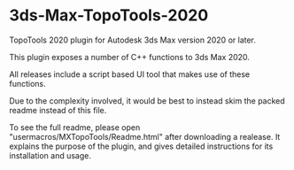 # 3ds-Max-TopoTools-2020
TopoTools 2020 plugin for Autodesk 3ds Max version 2020 or later.

This plugin exposes a number of C++ functions to 3ds Max 2020.

All releases include a script based UI tool that makes use of these functions.

Due to the complexity involved, it would be best to instead skim the packed readme instead of this file.

To see the full readme, please open "usermacros/MXTopoTools/Readme.html" after downloading a realease.
It explains the purpose of the plugin, and gives detailed instructions for its installation and usage.
